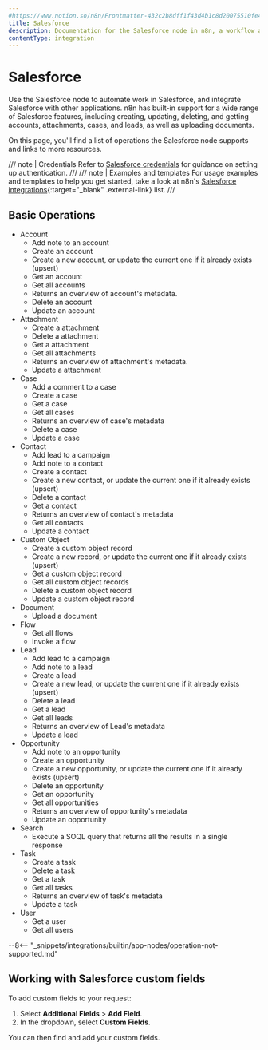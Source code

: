 ```yaml
---
#https://www.notion.so/n8n/Frontmatter-432c2b8dff1f43d4b1c8d20075510fe4
title: Salesforce
description: Documentation for the Salesforce node in n8n, a workflow automation platform. Includes details of operations and configuration, and links to examples and credentials information.
contentType: integration
---
```


# Salesforce

Use the Salesforce node to automate work in Salesforce, and integrate Salesforce with other applications. n8n has built-in support for a wide range of Salesforce features, including creating, updating, deleting, and getting accounts, attachments, cases, and leads, as well as uploading documents. 

On this page, you'll find a list of operations the Salesforce node supports and links to more resources.

/// note | Credentials
Refer to [Salesforce credentials](/integrations/builtin/credentials/salesforce/) for guidance on setting up authentication. 
///
/// note | Examples and templates
For usage examples and templates to help you get started, take a look at n8n's [Salesforce integrations](https://n8n.io/integrations/salesforce/){:target="_blank" .external-link} list.
///

## Basic Operations

* Account
    * Add note to an account
    * Create an account
    * Create a new account, or update the current one if it already exists (upsert)
    * Get an account
    * Get all accounts
    * Returns an overview of account's metadata.
    * Delete an account
    * Update an account
* Attachment
    * Create a attachment
    * Delete a attachment
    * Get a attachment
    * Get all attachments
    * Returns an overview of attachment's metadata.
    * Update a attachment
* Case
    * Add a comment to a case
    * Create a case
    * Get a case
    * Get all cases
    * Returns an overview of case's metadata
    * Delete a case
    * Update a case
* Contact
    * Add lead to a campaign
    * Add note to a contact
    * Create a contact
    * Create a new contact, or update the current one if it already exists (upsert)
    * Delete a contact
    * Get a contact
    * Returns an overview of contact's metadata
    * Get all contacts
    * Update a contact
* Custom Object
    * Create a custom object record
    * Create a new record, or update the current one if it already exists (upsert)
    * Get a custom object record
    * Get all custom object records
    * Delete a custom object record
    * Update a custom object record
* Document
    * Upload a document
* Flow
    * Get all flows
    * Invoke a flow
* Lead
    * Add lead to a campaign
    * Add note to a lead
    * Create a lead
    * Create a new lead, or update the current one if it already exists (upsert)
    * Delete a lead
    * Get a lead
    * Get all leads
    * Returns an overview of Lead's metadata
    * Update a lead
* Opportunity
    * Add note to an opportunity
    * Create an opportunity
    * Create a new opportunity, or update the current one if it already exists (upsert)
    * Delete an opportunity
    * Get an opportunity
    * Get all opportunities
    * Returns an overview of opportunity's metadata
    * Update an opportunity
* Search
    * Execute a SOQL query that returns all the results in a single response
* Task
    * Create a task
    * Delete a task
    * Get a task
    * Get all tasks
    * Returns an overview of task's metadata
    * Update a task
* User
    * Get a user
    * Get all users

--8<-- "_snippets/integrations/builtin/app-nodes/operation-not-supported.md"

## Working with Salesforce custom fields

To add custom fields to your request:

1. Select **Additional Fields** > **Add Field**.
2. In the dropdown, select **Custom Fields**.

You can then find and add your custom fields.




